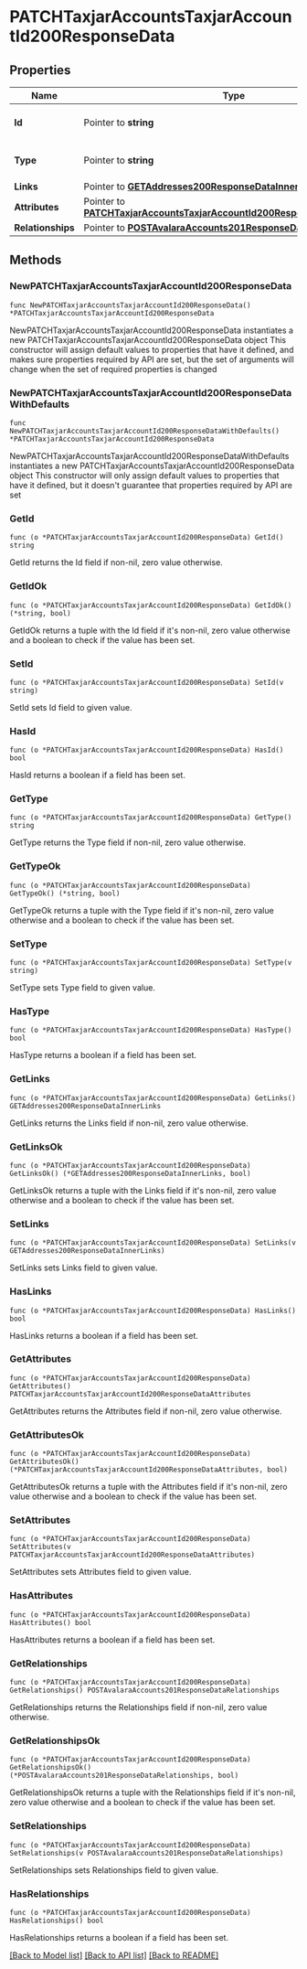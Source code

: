 # PATCHTaxjarAccountsTaxjarAccountId200ResponseData

## Properties

Name | Type | Description | Notes
------------ | ------------- | ------------- | -------------
**Id** | Pointer to **string** | The resource&#39;s id | [optional] 
**Type** | Pointer to **string** | The resource&#39;s type | [optional] [default to "taxjar_accounts"]
**Links** | Pointer to [**GETAddresses200ResponseDataInnerLinks**](GETAddresses200ResponseDataInnerLinks.md) |  | [optional] 
**Attributes** | Pointer to [**PATCHTaxjarAccountsTaxjarAccountId200ResponseDataAttributes**](PATCHTaxjarAccountsTaxjarAccountId200ResponseDataAttributes.md) |  | [optional] 
**Relationships** | Pointer to [**POSTAvalaraAccounts201ResponseDataRelationships**](POSTAvalaraAccounts201ResponseDataRelationships.md) |  | [optional] 

## Methods

### NewPATCHTaxjarAccountsTaxjarAccountId200ResponseData

`func NewPATCHTaxjarAccountsTaxjarAccountId200ResponseData() *PATCHTaxjarAccountsTaxjarAccountId200ResponseData`

NewPATCHTaxjarAccountsTaxjarAccountId200ResponseData instantiates a new PATCHTaxjarAccountsTaxjarAccountId200ResponseData object
This constructor will assign default values to properties that have it defined,
and makes sure properties required by API are set, but the set of arguments
will change when the set of required properties is changed

### NewPATCHTaxjarAccountsTaxjarAccountId200ResponseDataWithDefaults

`func NewPATCHTaxjarAccountsTaxjarAccountId200ResponseDataWithDefaults() *PATCHTaxjarAccountsTaxjarAccountId200ResponseData`

NewPATCHTaxjarAccountsTaxjarAccountId200ResponseDataWithDefaults instantiates a new PATCHTaxjarAccountsTaxjarAccountId200ResponseData object
This constructor will only assign default values to properties that have it defined,
but it doesn't guarantee that properties required by API are set

### GetId

`func (o *PATCHTaxjarAccountsTaxjarAccountId200ResponseData) GetId() string`

GetId returns the Id field if non-nil, zero value otherwise.

### GetIdOk

`func (o *PATCHTaxjarAccountsTaxjarAccountId200ResponseData) GetIdOk() (*string, bool)`

GetIdOk returns a tuple with the Id field if it's non-nil, zero value otherwise
and a boolean to check if the value has been set.

### SetId

`func (o *PATCHTaxjarAccountsTaxjarAccountId200ResponseData) SetId(v string)`

SetId sets Id field to given value.

### HasId

`func (o *PATCHTaxjarAccountsTaxjarAccountId200ResponseData) HasId() bool`

HasId returns a boolean if a field has been set.

### GetType

`func (o *PATCHTaxjarAccountsTaxjarAccountId200ResponseData) GetType() string`

GetType returns the Type field if non-nil, zero value otherwise.

### GetTypeOk

`func (o *PATCHTaxjarAccountsTaxjarAccountId200ResponseData) GetTypeOk() (*string, bool)`

GetTypeOk returns a tuple with the Type field if it's non-nil, zero value otherwise
and a boolean to check if the value has been set.

### SetType

`func (o *PATCHTaxjarAccountsTaxjarAccountId200ResponseData) SetType(v string)`

SetType sets Type field to given value.

### HasType

`func (o *PATCHTaxjarAccountsTaxjarAccountId200ResponseData) HasType() bool`

HasType returns a boolean if a field has been set.

### GetLinks

`func (o *PATCHTaxjarAccountsTaxjarAccountId200ResponseData) GetLinks() GETAddresses200ResponseDataInnerLinks`

GetLinks returns the Links field if non-nil, zero value otherwise.

### GetLinksOk

`func (o *PATCHTaxjarAccountsTaxjarAccountId200ResponseData) GetLinksOk() (*GETAddresses200ResponseDataInnerLinks, bool)`

GetLinksOk returns a tuple with the Links field if it's non-nil, zero value otherwise
and a boolean to check if the value has been set.

### SetLinks

`func (o *PATCHTaxjarAccountsTaxjarAccountId200ResponseData) SetLinks(v GETAddresses200ResponseDataInnerLinks)`

SetLinks sets Links field to given value.

### HasLinks

`func (o *PATCHTaxjarAccountsTaxjarAccountId200ResponseData) HasLinks() bool`

HasLinks returns a boolean if a field has been set.

### GetAttributes

`func (o *PATCHTaxjarAccountsTaxjarAccountId200ResponseData) GetAttributes() PATCHTaxjarAccountsTaxjarAccountId200ResponseDataAttributes`

GetAttributes returns the Attributes field if non-nil, zero value otherwise.

### GetAttributesOk

`func (o *PATCHTaxjarAccountsTaxjarAccountId200ResponseData) GetAttributesOk() (*PATCHTaxjarAccountsTaxjarAccountId200ResponseDataAttributes, bool)`

GetAttributesOk returns a tuple with the Attributes field if it's non-nil, zero value otherwise
and a boolean to check if the value has been set.

### SetAttributes

`func (o *PATCHTaxjarAccountsTaxjarAccountId200ResponseData) SetAttributes(v PATCHTaxjarAccountsTaxjarAccountId200ResponseDataAttributes)`

SetAttributes sets Attributes field to given value.

### HasAttributes

`func (o *PATCHTaxjarAccountsTaxjarAccountId200ResponseData) HasAttributes() bool`

HasAttributes returns a boolean if a field has been set.

### GetRelationships

`func (o *PATCHTaxjarAccountsTaxjarAccountId200ResponseData) GetRelationships() POSTAvalaraAccounts201ResponseDataRelationships`

GetRelationships returns the Relationships field if non-nil, zero value otherwise.

### GetRelationshipsOk

`func (o *PATCHTaxjarAccountsTaxjarAccountId200ResponseData) GetRelationshipsOk() (*POSTAvalaraAccounts201ResponseDataRelationships, bool)`

GetRelationshipsOk returns a tuple with the Relationships field if it's non-nil, zero value otherwise
and a boolean to check if the value has been set.

### SetRelationships

`func (o *PATCHTaxjarAccountsTaxjarAccountId200ResponseData) SetRelationships(v POSTAvalaraAccounts201ResponseDataRelationships)`

SetRelationships sets Relationships field to given value.

### HasRelationships

`func (o *PATCHTaxjarAccountsTaxjarAccountId200ResponseData) HasRelationships() bool`

HasRelationships returns a boolean if a field has been set.


[[Back to Model list]](../README.md#documentation-for-models) [[Back to API list]](../README.md#documentation-for-api-endpoints) [[Back to README]](../README.md)


